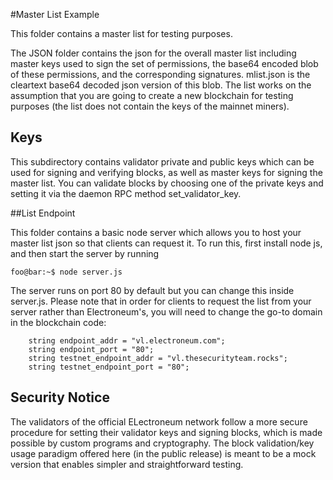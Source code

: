 #Master List Example

This folder contains a master list for testing purposes.

The JSON folder contains the json for the overall master list including master keys used to sign the set of permissions,
the base64 encoded blob of these permissions, and the corresponding signatures. mlist.json is the cleartext base64 decoded json version of this blob.
The list works on the assumption that you are going to create a new blockchain for testing purposes (the list does not contain
the keys of the mainnet miners).

## Keys

This subdirectory contains validator private and public keys which can be used for signing and verifying blocks, as well as master keys for signing the master list.
You can validate blocks by choosing one of the private keys and setting it via the daemon RPC method
set_validator_key.
    
##List Endpoint

This folder contains a basic node server which allows you to host your master list json so that clients can request it. To run this, first install node js, 
and then start the server by running

````console
foo@bar:~$ node server.js
````

The server runs on port 80 by default but you can change this inside server.js.
Please note that in order for clients to request the list from your server rather than Electroneum's, you will need to change
the go-to domain in the blockchain code: 

        string endpoint_addr = "vl.electroneum.com";
        string endpoint_port = "80";
        string testnet_endpoint_addr = "vl.thesecurityteam.rocks";
        string testnet_endpoint_port = "80";
        
## Security Notice
The validators of the official ELectroneum network follow a more secure procedure for setting their validator keys and signing blocks, which 
is made possible by custom programs and cryptography. The block validation/key usage paradigm offered here (in the public release) is meant to be a mock version
that enables simpler and straightforward testing.